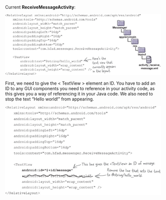 Current **ReceiveMessageActivity**:

![](.guides/img/26diagram.png)

First, we need to give the < TextView > element an ID. 
You have to add an ID to any GUI components you need to reference in your activity code, as this gives you a way of referencing it in your Java code.
We also need to stop the text “Hello world!” from appearing.

![](.guides/img/27code.png)